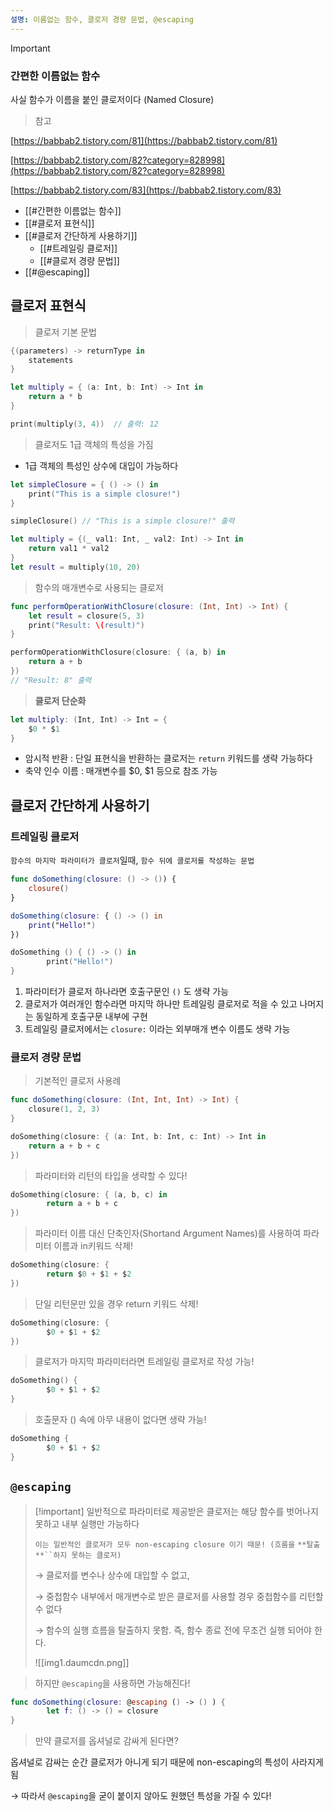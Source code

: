 ```yaml
---
설명: 이름없는 함수, 클로저 경량 문법, @escaping
---
```

> [!important]
> 
> ### 간편한 이름없는 함수
> 
> 사실 함수가 이름을 붙인 클로저이다 (Named Closure)
> 
>   
> 
> > 참고
> 
> [https://babbab2.tistory.com/81](https://babbab2.tistory.com/81)
> 
> [https://babbab2.tistory.com/82?category=828998](https://babbab2.tistory.com/82?category=828998)
> 
> [https://babbab2.tistory.com/83](https://babbab2.tistory.com/83)

  

- [[#간편한 이름없는 함수]]
- [[#클로저 표현식]]
- [[#클로저 간단하게 사용하기]]
    - [[#트레일링 클로저]]
    - [[#클로저 경량 문법]]
- [[#@escaping]]

  

## 클로저 표현식

> 클로저 기본 문법

```Swift
{(parameters) -> returnType in
    statements
}

let multiply = { (a: Int, b: Int) -> Int in
    return a * b
}

print(multiply(3, 4))  // 출력: 12
```

  

> 클로저도 1급 객체의 특성을 가짐

- 1급 객체의 특성인 상수에 대입이 가능하다

```Swift
let simpleClosure = { () -> () in
    print("This is a simple closure!")
}

simpleClosure() // "This is a simple closure!" 출력
```

```Swift
let multiply = {(_ val1: Int, _ val2: Int) -> Int in
	return val1 * val2
}
let result = multiply(10, 20)
```

  

> 함수의 매개변수로 사용되는 클로저

```Swift
func performOperationWithClosure(closure: (Int, Int) -> Int) {
    let result = closure(5, 3)
    print("Result: \(result)")
}

performOperationWithClosure(closure: { (a, b) in
    return a + b
})
// "Result: 8" 출력
```

  

> **클로저 단순화**

```Swift
let multiply: (Int, Int) -> Int = {
	$0 * $1
}
```

- 암시적 반환 : 단일 표현식을 반환하는 클로저는 `return` 키워드를 생략 가능하다
- 축약 인수 이름 : 매개변수를 $0, $1 등으로 참조 가능

  

  

## 클로저 간단하게 사용하기

### 트레일링 클로저

`함수의 마지막 파라미터가 클로저`일때, `함수 뒤에 클로저를 작성하는 문법`

```Swift
func doSomething(closure: () -> ()) {
    closure()
}

doSomething(closure: { () -> () in
    print("Hello!")
})
```

```Swift
doSomething () { () -> () in
		print("Hello!")
}
```

1. 파라미터가 클로저 하나라면 호출구문인 `()` 도 생략 가능
2. 클로저가 여러개인 함수라면 마지막 하나만 트레일링 클로저로 적을 수 있고 나머지는 동일하게 호출구문 내부에 구현
3. 트레일링 클로저에서는 `closure:` 이라는 외부매개 변수 이름도 생략 가능

  

  

### 클로저 경량 문법

  

> 기본적인 클로저 사용례

```Swift
func doSomething(closure: (Int, Int, Int) -> Int) {
    closure(1, 2, 3)
}

doSomething(closure: { (a: Int, b: Int, c: Int) -> Int in
    return a + b + c
})
```

  

> 파라미터와 리턴의 타입을 생략할 수 있다!

```Swift
doSomething(closure: { (a, b, c) in
		return a + b + c
})
```

  

> 파라미터 이름 대신 단축인자(Shortand Argument Names)를 사용하여 파라미터 이름과 in키워드 삭제!

```Swift
doSomething(closure: {
		return $0 + $1 + $2
})
```

  

> 단일 리턴문만 있을 경우 return 키워드 삭제!

```Swift
doSomething(closure: {
		$0 + $1 + $2
})
```

  

> 클로저가 마지막 파라미터라면 트레일링 클로저로 작성 가능!

```Swift
doSomething() {
		$0 + $1 + $2
}
```

  

> 호출문자 () 속에 아무 내용이 없다면 생략 가능!

```Swift
doSomething {
		$0 + $1 + $2
}
```

  

## `@escaping`

> [!important] 일반적으로 파라미터로 제공받은 클로저는 해당 함수를 벗어나지 못하고 내부 실행만 가능하다
> 
> `이는 일반적인 클로저가 모두 non-escaping closure 이기 때문! (흐름을` `**탈출**``하지 못하는 클로저)`
> 
> → 클로저를 변수나 상수에 대입할 수 없고,
> 
> → 중첩함수 내부에서 매개변수로 받은 클로저를 사용할 경우 중첩함수를 리턴할 수 없다
> 
> → 함수의 실행 흐름을 탈출하지 못함. 즉, 함수 종료 전에 무조건 실행 되어야 한다.
> 
> ![[img1.daumcdn.png]]

  

> 하지만 `@escaping`을 사용하면 가능해진다!

```Swift
func doSomething(closure: @escaping () -> () ) {
		let f: () -> () = closure
}
```

  

> 만약 클로저를 옵셔널로 감싸게 된다면?

옵셔널로 감싸는 순간 클로저가 아니게 되기 때문에 non-escaping의 특성이 사라지게 됨

→ 따라서 `@escaping`을 굳이 붙이지 않아도 원했던 특성을 가질 수 있다!